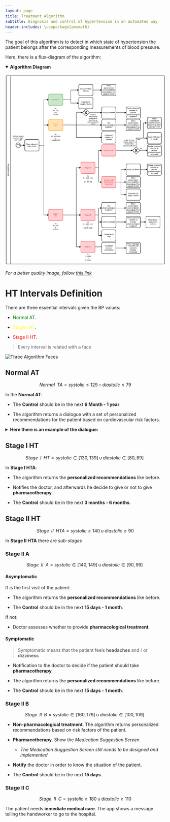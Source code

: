 ```yaml
---
layout: page
title: Treatment Algorithm
subtitle: Diagnosis and control of hypertension in an automated way
header-includes: \usepackage{amsmath}
---
```


The goal of this algorithm is to detect in which state of hypertension the patient belongs after the corresponding measurements of blood pressure.

Here, there is a flux-diagram of the algorithm:

<details open>
<summary><b>Algorithm Diagram</b></summary>
<br>
<img src="/img/treatment_algorithm_Rev5.png" alt="Algorithm Diagram">
<p><em>For a better quality image, follow <a href="https://drive.google.com/open?id=1I0nobsenLnhEuKhmkEji5B54EyEdRBEy" target="_blank" rel="nofollow">this link</a></em></p>
</details>

# HT Intervals Definition


There are three essential intervals given the BP values:

* <span style="color:green">Normal AT</span>.

* <span style="color:yellow">Stage I HT</span>.

* <span style="color:red">Stage II HT</span>.

>Every interval is related with a face

![Three Algorithm Faces]("img/ThreeAlgorithmFaces.png")


## Normal AT
>
$$
Normal\,\,\,TA = systolic \leq 129\, \cap \,diastolic\leq 79
$$

In the **Normal AT**:

* The **Control** should be in the next **6 Month - 1 year**.

* The algorithm returns a dialogue with a set of personalized recommendations for the patient based on cardiovascular risk factors.


<details close>
<summary><b>Here there is an example of the dialogue:</b></summary>
<br>
<img src="/img/algoritme_tractament_Rev4.png" alt="Treatment dialogue">
</details>

## Stage I HT
>
$$
Stage\,\,\,I\,\,\,HT = systolic \in [130, 139]\, \cup  \,diastolic\in [80, 89]\
$$

In **Stage I HTA**:
  * The algorithm returns the **personalized recommendations** like before.  

  * Notifies the doctor, and afterwards he decide to give or not to give **pharmacotherapy**.  

  * The **Control** should be in the next **3 months - 6 months**.  

## Stage II HT

>
$$
Stage\,\,\,II\,\,\,HTA = systolic \geq 140\, \cup \,diastolic\geq 90
$$

In **Stage II HTA** there are _sub-stages_

### Stage II A
>
$$
Stage\,\,\,II\,\,\,A = systolic \in [140, 149]\, \cup  \,diastolic\in [90, 99]\
$$

#### Asymptomatic
If is the first visit of the patient:

  * The algorithm returns the **personalized recommendations** like before.  

  * The **Control** should be in the next **15 days - 1 month**.  

If not:

  * Doctor assesses whether to provide **pharmacological treatment**.

#### Symptomatic

> Symptomatic means that the patient feels **headaches** and / or **dizziness**

* Notification to the doctor to decide if the patient should take **pharmacotherapy**

* The algorithm returns the **personalized recommendations** like before.

* The **Control** should be in the next **15 days - 1 month**.  


### Stage II B
>
$$
Stage\,\,\,II\,\,\,B = systolic \in [160, 179]\, \cup  \,diastolic\in [100, 109]\
$$

* **Non-pharmacological treatment**. The algorithm returns personalized recommendations based on risk factors of the patient.

* **Pharmacotherapy**. Show the _Medication Suggestion Screen_  
  * _The Medication Suggestion Screen still needs to be designed and implemented_

* **Notify** the doctor in order to know the situation of the patient.

* The **Control** should be in the next **15 days**.  

### Stage II C
>
$$
Stage\,\,\,II\,\,\,C = systolic \geq 180\, \cup \,diastolic\geq 110
$$

The patient needs **inmediate medical care**. The app shows a message telling the handworker to go to the hospital.
